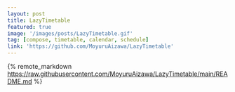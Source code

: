 ```yaml
---
layout: post
title: LazyTimetable
featured: true
image: '/images/posts/LazyTimetable.gif'
tag: [compose, timetable, calendar, schedule]
link: 'https://github.com/MoyuruAizawa/LazyTimetable'
---
```


{% remote_markdown https://raw.githubusercontent.com/MoyuruAizawa/LazyTimetable/main/README.md %}
